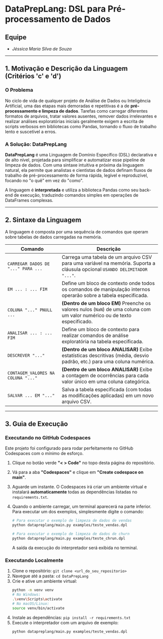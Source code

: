 # DataPrepLang: DSL para Pré-processamento de Dados

## Equipe
* *Jéssica Maria Silva de Souza*

---

## 1. Motivação e Descrição da Linguagem (Critérios 'c' e 'd')

### O Problema
No ciclo de vida de qualquer projeto de Análise de Dados ou Inteligência Artificial, uma das etapas mais demoradas e repetitivas é a de **pré-processamento e limpeza de dados**. Tarefas como carregar diferentes formatos de arquivos, tratar valores ausentes, remover dados irrelevantes e realizar análises exploratórias iniciais geralmente exigem a escrita de scripts verbosos em bibliotecas como Pandas, tornando o fluxo de trabalho lento e suscetível a erros.

### A Solução: DataPrepLang
**DataPrepLang** é uma Linguagem de Domínio Específico (DSL) declarativa e de alto nível, projetada para simplificar e automatizar esse pipeline de limpeza de dados. Com uma sintaxe intuitiva e próxima da linguagem natural, ela permite que analistas e cientistas de dados definam fluxos de trabalho de pré-processamento de forma rápida, legível e reproduzível, focando no "o quê" em vez do "como".

A linguagem é **interpretada** e utiliza a biblioteca Pandas como seu back-end de execução, traduzindo comandos simples em operações de DataFrames complexas.

---

## 2. Sintaxe da Linguagem

A linguagem é composta por uma sequência de comandos que operam sobre tabelas de dados carregadas na memória.

| Comando                             | Descrição                                                                                                                              |
| ----------------------------------- | -------------------------------------------------------------------------------------------------------------------------------------- |
| `CARREGAR DADOS DE "..." PARA ...`  | Carrega uma tabela de um arquivo CSV para uma variável na memória. Suporta a cláusula opcional `USANDO DELIMITADOR "..."`.                 |
| `EM ... : ... FIM`                  | Define um bloco de contexto onde todos os comandos de manipulação internos operarão sobre a tabela especificada.                         |
| `COLUNA "..." PNULL ...`            | **(Dentro de um bloco EM)** Preenche os valores nulos (`NaN`) de uma coluna com um valor numérico ou de texto especificado.              |
| `ANALISAR ... : ... FIM`            | Define um bloco de contexto para realizar comandos de análise exploratória na tabela especificada.                                       |
| `DESCREVER "..."`                   | **(Dentro de um bloco ANALISAR)** Exibe estatísticas descritivas (média, desvio padrão, etc.) para uma coluna numérica.                   |
| `CONTAGEM_VALORES NA COLUNA "..."`  | **(Dentro de um bloco ANALISAR)** Exibe a contagem de ocorrências para cada valor único em uma coluna categórica.                         |
| `SALVAR ... EM "..."`               | Salva a tabela especificada (com todas as modificações aplicadas) em um novo arquivo CSV.                                                |

---

## 3. Guia de Execução 
### Executando no GitHub Codespaces 

Este projeto foi configurado para rodar perfeitamente no GitHub Codespaces com o mínimo de esforço.

1.  Clique no botão verde **"< > Code"** no topo desta página do repositório.
2.  Vá para a aba **"Codespaces"** e clique em **"Create codespace on main"**.
3.  Aguarde um instante. O Codespaces irá criar um ambiente virtual e instalará **automaticamente** todas as dependências listadas no `requirements.txt`.
4.  Quando o ambiente carregar, um terminal aparecerá na parte inferior. Para executar um dos exemplos, simplesmente digite o comando:

    ```bash
    # Para executar o exemplo de limpeza de dados de vendas
    python datapreplang/main.py examples/teste_vendas.dpl

    # Para executar o exemplo de limpeza de dados de churn
    python datapreplang/main.py examples/teste_chrun.dpl
    ```
    A saída da execução do interpretador será exibida no terminal.

### Executando Localmente

1.  Clone o repositório: `git clone <url_do_seu_repositorio>`
2.  Navegue até a pasta: `cd DataPrepLang`
3.  Crie e ative um ambiente virtual:
    ```bash
    python -m venv venv
    # No Windows:
    .\venv\Scripts\activate
    # No macOS/Linux:
    source venv/bin/activate
    ```
4.  Instale as dependências: `pip install -r requirements.txt`
5.  Execute o interpretador com um arquivo de exemplo:
    ```bash
    python datapreplang/main.py examples/teste_vendas.dpl
    ```